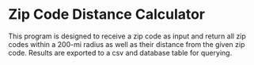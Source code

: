 # Zip Code Distance Calculator
This program is designed to receive a zip code as input and return all zip codes within a 200-mi radius as well as their distance from the given zip code. Results are exported to a csv and database table for querying.
